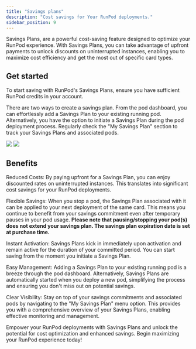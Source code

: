 ```yaml
---
title: "Savings plans"
description: "Cost savings for Your RunPod deployments."
sidebar_position: 9
---
```


Savings Plans, are a powerful cost-saving feature designed to optimize your RunPod experience.
With Savings Plans, you can take advantage of upfront payments to unlock discounts on uninterrupted instances, enabling you to maximize cost efficiency and get the most out of specific card types.

## Get started

To start saving with RunPod's Savings Plans, ensure you have sufficient RunPod credits in your account.

There are two ways to create a savings plan. From the pod dashboard, you can effortlessly add a Savings Plan to your existing running pod. Alternatively, you have the option to initiate a Savings Plan during the pod deployment process. Regularly check the "My Savings Plan" section to track your Savings Plans and associated pods.

![](/img/docs/f58bad9-image.png)
![](/img/docs/0eb087a-image.png)

## Benefits

Reduced Costs: By paying upfront for a Savings Plan, you can enjoy discounted rates on uninterrupted instances. This translates into significant cost savings for your RunPod deployments.

Flexible Savings: When you stop a pod, the Savings Plan associated with it can be applied to your next deployment of the same card. This means you continue to benefit from your savings commitment even after temporary pauses in your pod usage. **Please note that pausing/stopping your pod(s) does not extend your savings plan. The savings plan expiration date is set at purchase time.**

Instant Activation: Savings Plans kick in immediately upon activation and remain active for the duration of your committed period. You can start saving from the moment you initiate a Savings Plan.

Easy Management: Adding a Savings Plan to your existing running pod is a breeze through the pod dashboard. Alternatively, Savings Plans are automatically started when you deploy a new pod, simplifying the process and ensuring you don't miss out on potential savings.

Clear Visibility: Stay on top of your savings commitments and associated pods by navigating to the "My Savings Plan" menu option. This provides you with a comprehensive overview of your Savings Plans, enabling effective monitoring and management.

Empower your RunPod deployments with Savings Plans and unlock the potential for cost optimization and enhanced savings. Begin maximizing your RunPod experience today!
